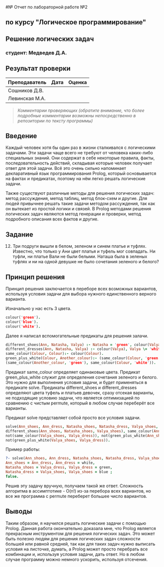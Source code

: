 #№ Отчет по лабораторной работе №2
## по курсу "Логическое программирование"

## Решение логических задач

### студент: Медведев Д.А.

## Результат проверки

| Преподаватель     | Дата         |  Оценка       |
|-------------------|--------------|---------------|
| Сошников Д.В. |              |               |
| Левинская М.А.|              |               |

> *Комментарии проверяющих (обратите внимание, что более подробные комментарии возможны непосредственно в репозитории по тексту программы)*


## Введение

Каждый человек хотя бы один раз в жизни сталкивался с логическими задачами. Эти задачи чаще всего не требуют от человека каких-либо специальных знаний.
Они содержат в себе некоторые правила, факты, последовательность действий, складывая которые человек получает ответ для этой задачи. Всё это очень сильно
напоминает декларативный язык программирования Prolog, который основывается на фактах и предикатах, поэтому на нём легко решать логические задачи.

Также существуют различные методы для решения логических задач: метод рассуждения, метод таблиц, метод блок-схем и другие. Для людей привычнее решать
такие задачи методом рассуждения, так как он вытекает из простой логики и связей. В Prolog методами решения логических задач являются метод генерации 
и проверки, метод подробного описания всех фактов и другие.

## Задание

12) Три подруги вышли в белом, зеленом и синем платье и туфлях. Известно, что только у Ани цвет платья и туфель мог совпадать. Ни туфли, ни платье Вали 
не были белыми. Наташа была в зеленых туфлях и ни на одной девушке не было сочетания зеленого и белого?

## Принцип решения

Принцип решения заключается в переборе всех возможных вариантов, используя условия задачи для выбора нужного единственного верного варианта.

Изначально у нас есть 3 цвета.

```prolog
colour('green').
colour('blue').
colour('white').
```

Далее я написал вспомогательные предикаты для решения залачи.

```prolog
different_shoes(Ann, Natasha, Valya) :- Natasha = 'green', colour(Valya), Valya \= 'white', Valya \= Natasha, colour(Ann), Ann \= Natasha, Ann \= Valya.
different_dresses(Ann, Natasha, Valya) :- colour(Valya), Valya \= 'white', colour(Ann), Ann \= Valya, colour(Natasha), Natasha \= Ann, Natasha \= Valya.
same_colour(Colour, Colour):- colour(Colour).
green_plus_white(Colour, Another_colour):- (same_colour(Colour, 'green'), same_colour(Another_colour, 'white')) ;
(same_colour(Another_colour, 'green'), same_colour(Colour, 'white')).
```

Предикат same_colour определяет одинаковые цвета. Предикат green_plus_white служит для определения сочетания зеленого и белого. Это нужно для выполнения 
условия задачи, и будет применяться в предикате solve. Предикаты different_shoes и different_dresses определяют цвета туфель и платьев девочек, 
сразу отсекая варианты, не подходящие условию задачи, что является оптимизацией по сравнению с чистым permute, который в любом случае переберёт все варианты.

Предикат solve представляет собой просто все условия задачи.

```prolog
solve(Ann_shoes, Ann_dress, Natasha_shoes, Natasha_dress, Valya_shoes, Valya_dress):- different_dresses(Ann_dress, Natasha_dress, Valya_dress),
different_shoes(Ann_shoes, Natasha_shoes, Valya_shoes), same_colour(Ann_shoes, Ann_dress), not(same_colour(Natasha_shoes, Natasha_dress)),
not(same_colour(Valya_shoes, Valya_dress)), not(green_plus_white(Ann_shoes, Ann_dress)), not(green_plus_white(Natasha_shoes, Natasha_dress)),
not(green_plus_white(Valya_shoes, Valya_dress)).
```

Пример работы:

```prolog
?- solve(Ann_shoes, Ann_dress, Natasha_shoes, Natasha_dress, Valya_shoes, Valya_dress).
Ann_shoes = Ann_dress, Ann_dress = white,
Natasha_shoes = Valya_dress, Valya_dress = green,
Natasha_dress = Valya_shoes, Valya_shoes = blue ;
false.
```

Решив эту задачу вручную, получаем такой же ответ. Сложность алгоритма в ассимптотике - O(n!) из-за перебора всех вариантов, но все же программа с 
permute переберет большее число вариантов.

## Выводы

Таким образом, я научился решать логические задачи с помощью Prolog. Данная работа окончательно доказала мне, что Prolog является прекрасным 
инструментом для решения логических задач. Это может быть полезно людям для решения логических задач сложности большей или равной средней, так как 
для таких задач нужно выписать условия на листочке, думать, а Prolog может просто перебрать все комбинации и, используя условия задачи, дать ответ. 
Но в любом случае программу можно немного ускорить, используя отсечения.  



